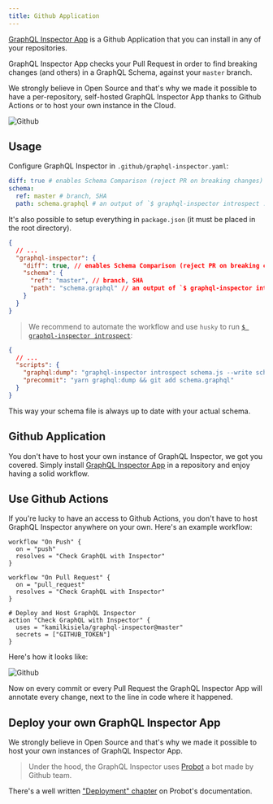```yaml
---
title: Github Application
---
```


[GraphQL Inspector App](https://github.com/apps/graphql-inspector) is a Github Application that you can install in any of your repositories.

GraphQL Inspector App checks your Pull Request in order to find breaking changes (and others) in a GraphQL Schema, against your `master` branch.

We strongly believe in Open Source and that's why we made it possible to have a per-repository, self-hosted GraphQL Inspector App thanks to Github Actions or to host your own instance in the Cloud.

![Github](/img/cli/github.jpg)

## Usage

Configure GraphQL Inspector in `.github/graphql-inspector.yaml`:

```yaml
diff: true # enables Schema Comparison (reject PR on breaking changes)
schema:
  ref: master # branch, SHA
  path: schema.graphql # an output of `$ graphql-inspector introspect ...`
```

It's also possible to setup everything in `package.json` (it must be placed in the root directory).

```json
{
  // ...
  "graphql-inspector": {
    "diff": true, // enables Schema Comparison (reject PR on breaking changes)
    "schema": {
      "ref": "master", // branch, SHA
      "path": "schema.graphql" // an output of `$ graphql-inspector introspect ...`
    }
  }
}
```

> We recommend to automate the workflow and use `husky` to run [`$ graphql-inspector introspect`](../essentials/introspect):

```json
{
  // ...
  "scripts": {
    "graphql:dump": "graphql-inspector introspect schema.js --write schema.graphql",
    "precommit": "yarn graphql:dump && git add schema.graphql"
  }
}
```

This way your schema file is always up to date with your actual schema.

## Github Application

You don't have to host your own instance of GraphQL Inspector, we got you covered. Simply install [GraphQL Inspector App](https://github.com/apps/graphql-inspector) in a repository and enjoy having a solid workflow.

## Use Github Actions

If you're lucky to have an access to Github Actions, you don't have to host GraphQL Inspector anywhere on your own. Here's an example workflow:

```hcl
workflow "On Push" {
  on = "push"
  resolves = "Check GraphQL with Inspector"
}

workflow "On Pull Request" {
  on = "pull_request"
  resolves = "Check GraphQL with Inspector"
}

# Deploy and Host GraphQL Inspector
action "Check GraphQL with Inspector" {
  uses = "kamilkisiela/graphql-inspector@master"
  secrets = ["GITHUB_TOKEN"]
}
```

Here's how it looks like:

![Github](/img/github/workflow.jpg)

Now on every commit or every Pull Request the GraphQL Inspector App will annotate every change, next to the line in code where it happened.

## Deploy your own GraphQL Inspector App

We strongly believe in Open Source and that's why we made it possible to host your own instances of GraphQL Inspector App.

> Under the hood, the GraphQL Inspector uses [Probot](https://probot.github.io) a bot made by Github team.

There's a well written ["Deployment" chapter](https://probot.github.io/docs/deployment/) on Probot's documentation.
